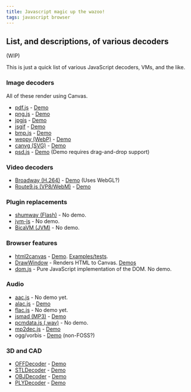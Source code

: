```yaml
---
title: Javascript magic up the wazoo!
tags: javascript browser
---
```


## List, and descriptions, of various decoders

(WIP)

This is just a quick list of various JavaScript decoders, VMs, and the like.

### Image decoders

All of these render using Canvas.

* [pdf.js](https://github.com/mozilla/pdf.js) - [Demo](http://mozilla.github.com/pdf.js/web/viewer.html)
* [png.js](https://github.com/devongovett/png.js) - [Demo](http://devongovett.github.com/png.js/)
* [jpgjs](https://github.com/notmasteryet/jpgjs) - [Demo](http://notmasteryet.github.com/jpgjs/example.html)
* [jsgif](https://github.com/shachaf/jsgif) - [Demo](http://slbkbs.org/jsgif/)
* [bmp.js](https://github.com/devongovett/bmp.js) - [Demo](http://devongovett.github.com/bmp.js/)
* [weppy (WebP)](https://github.com/antimatter15/weppy) - [Demo](http://antimatter15.github.com/weppy/demo.html)
* [canvg (SVG)](http://code.google.com/p/canvg) - [Demo](http://canvg.googlecode.com/svn/trunk/examples/index.htm)
* [psd.js](https://github.com/meltingice/psd.js) - [Demo](http://meltingice.github.com/psd.js) (Demo requires drag-and-drop support)

### Video decoders

* [Broadway (H.264)](https://github.com/mbebenita/Broadway) - [Demo](http://mbebenita.github.com/Broadway/treeDemo.html) (Uses WebGL?)
* [Route9.js (VP8/WebM)](https://github.com/bemasc/Broadway/tree/master/vp8) - [Demo](http://people.xiph.org/~bens/route9/route9.html)

### Plugin replacements

* [shumway (Flash)](https://github.com/mozilla/shumway) - No demo.
* [jvm-js](https://github.com/notmasteryet/jvm-js) - No demo.
* [BicaVM (JVM)](https://github.com/nurv/BicaVM) - No demo.

### Browser features

* [html2canvas](http://html2canvas.hertzen.com) - [Demo](http://html2canvas.hertzen.com/screenshots.html). [Examples/tests](http://html2canvas.hertzen.com/examples.html).
* [DrawWindow](https://github.com/bgrins/DrawWindow) - Renders HTML to Canvas. [Demos](http://bgrins.github.com/DrawWindow/)
* [dom.js](https://github.com/andreasgal/dom.js) - Pure JavaScript implementation of the DOM. No demo.

### Audio

* [aac.js](https://github.com/ofmlabs/aac.js) - No demo yet.
* [alac.js](https://github.com/ofmlabs/alac.js) - [Demo](http://codecs.ofmlabs.org)
* [flac.js](https://github.com/ofmlabs/flac.js) - No demo yet.
* [jsmad (MP3)](https://github.com/ofmlabs/jsmad) - [Demo](http://codecs.ofmlabs.org)
* [pcmdata.js (.wav)](https://github.com/jussi-kalliokoski/pcmdata.js) - No demo.
* [mp2dec.js](https://github.com/cosinusoidally/mp2dec.js) - [Demo](http://cosinusoidally.github.com/mp2dec.js)
* ogg/vorbis - [Demo](http://libwebpjs.hohenlimburg.org/vp8/ogg-vorbis-javascript-decoder/) (non-FOSS?)

### 3D and CAD

* [OFFDecoder](https://github.com/yeuchi/OFFDecoder) - [Demo](http://www.ctyeung.com/JQuery/DecodeOFF/TestOFF.html)
* [STLDecoder](https://github.com/yeuchi/STLDecoder) - [Demo](http://www.ctyeung.com/JQuery/DecodeSTL/TestSTL.html)
* [OBJDecoder](https://github.com/yeuchi/OBJDecoder) - [Demo](http://www.ctyeung.com/JQuery/DecodeOBJ/TestOBJ.html)
* [PLYDecoder](https://github.com/yeuchi/PLYDecoder) - [Demo](http://www.ctyeung.com/JQuery/DecodePLY/TestPLY.html)
